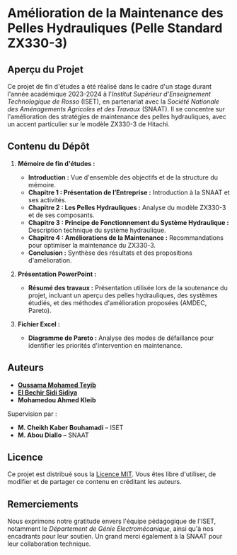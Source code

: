 # Amélioration de la Maintenance des Pelles Hydrauliques (Pelle Standard ZX330-3)

## Aperçu du Projet
Ce projet de fin d'études a été réalisé dans le cadre d'un stage durant l'année académique 2023-2024 à l'*Institut Supérieur d’Enseignement Technologique de Rosso* (ISET), en partenariat avec la *Société Nationale des Aménagements Agricoles et des Travaux* (SNAAT). Il se concentre sur l'amélioration des stratégies de maintenance des pelles hydrauliques, avec un accent particulier sur le modèle ZX330-3 de Hitachi.

## Contenu du Dépôt
1. **Mémoire de fin d'études :**
   - **Introduction :** Vue d'ensemble des objectifs et de la structure du mémoire.
   - **Chapitre 1 : Présentation de l’Entreprise :** Introduction à la SNAAT et ses activités.
   - **Chapitre 2 : Les Pelles Hydrauliques :** Analyse du modèle ZX330-3 et de ses composants.
   - **Chapitre 3 : Principe de Fonctionnement du Système Hydraulique :** Description technique du système hydraulique.
   - **Chapitre 4 : Améliorations de la Maintenance :** Recommandations pour optimiser la maintenance du ZX330-3.
   - **Conclusion :** Synthèse des résultats et des propositions d'amélioration.

2. **Présentation PowerPoint :**
   - **Résumé des travaux :** Présentation utilisée lors de la soutenance du projet, incluant un aperçu des pelles hydrauliques, des systèmes étudiés, et des méthodes d'amélioration proposées (AMDEC, Pareto).
   
3. **Fichier Excel :**
   - **Diagramme de Pareto :** Analyse des modes de défaillance pour identifier les priorités d'intervention en maintenance.

## Auteurs
- **[Oussama Mohamed Teyib](https://github.com/OussamaTeyib)**
- **[El Bechir Sidi Sidiya](https://github.com/bechirsidiya)**
- **Mohamedou Ahmed Kleib**

Supervision par :
- **M. Cheikh Kaber Bouhamadi** – ISET
- **M. Abou Diallo** – SNAAT

## Licence
Ce projet est distribué sous la [Licence MIT](LICENSE). Vous êtes libre d'utiliser, de modifier et de partager ce contenu en créditant les auteurs.

## Remerciements
Nous exprimons notre gratitude envers l'équipe pédagogique de l'ISET, notamment le *Département de Génie Électromécanique*, ainsi qu'à nos encadrants pour leur soutien. Un grand merci également à la SNAAT pour leur collaboration technique.
